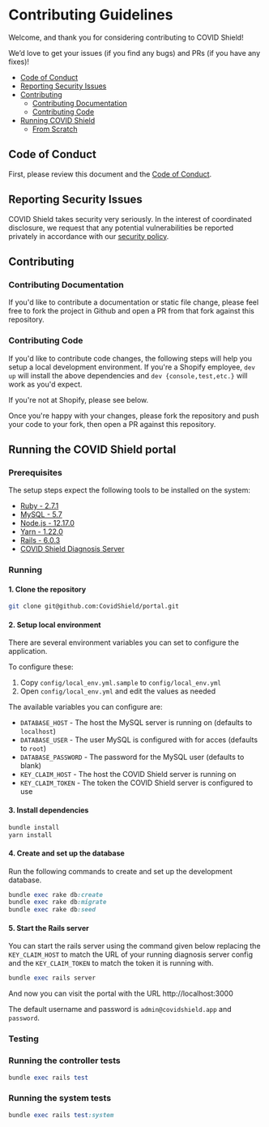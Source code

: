 # Contributing Guidelines

Welcome, and thank you for considering contributing to COVID Shield!

We’d love to get your issues (if you find any bugs) and PRs (if you have any fixes)!

- [Code of Conduct](#code-of-conduct)
- [Reporting Security Issues](#reporting-security-issues)
- [Contributing](#contributing)
  - [Contributing Documentation](#contributing-documentation)
  - [Contributing Code](#contributing-code)
- [Running COVID Shield](#running-covid-shield)
  - [From Scratch](#from-scratch)

## Code of Conduct

First, please review this document and the [Code of Conduct](CODE_OF_CONDUCT.md).

## Reporting Security Issues

COVID Shield takes security very seriously. In the interest of coordinated disclosure,
we request that any potential vulnerabilities be reported privately in accordance with
our [security policy](SECURITY.md).

## Contributing

### Contributing Documentation

If you'd like to contribute a documentation or static file change, please
feel free to fork the project in Github and open a PR from that fork against this repository.

### Contributing Code

If you'd like to contribute code changes, the following steps will help you
setup a local development environment. If you're a Shopify employee, `dev up`
will install the above dependencies and `dev {console,test,etc.}` will work
as you'd expect.

If you're not at Shopify, please see below.

Once you're happy with your changes, please fork the repository and push your
code to your fork, then open a PR against this repository.

## Running the COVID Shield portal

### Prerequisites

The setup steps expect the following tools to be installed on the system:

- [Ruby - 2.7.1](https://guides.rubyonrails.org/getting_started.html#installing-ruby)
- [MySQL - 5.7](https://dev.mysql.com/doc/mysql-installation-excerpt/5.7/en/)
- [Node.js - 12.17.0](https://guides.rubyonrails.org/getting_started.html#installing-node-js-and-yarn)
- [Yarn - 1.22.0](https://guides.rubyonrails.org/getting_started.html#installing-node-js-and-yarn)
- [Rails - 6.0.3](https://guides.rubyonrails.org/getting_started.html#creating-a-new-rails-project-installing-rails-installing-rails)
- [COVID Shield Diagnosis Server](https://github.com/CovidShield/backend)


### Running
#### 1. Clone the repository

```bash
git clone git@github.com:CovidShield/portal.git
```

#### 2. Setup local environment

There are several environment variables you can set to configure the application.

To configure these:
1. Copy `config/local_env.yml.sample` to `config/local_env.yml`
1. Open `config/local_env.yml` and edit the values as needed

The available variables you can configure are:
* `DATABASE_HOST` - The host the MySQL server is running on (defaults to `localhost`)
* `DATABASE_USER` - The user MySQL is configured with for acces (defaults to `root`)
* `DATABASE_PASSWORD` - The password for the MySQL user (defaults to blank)
* `KEY_CLAIM_HOST` - The host the COVID Shield server is running on
* `KEY_CLAIM_TOKEN` - The token the COVID Shield server is configured to use

#### 3. Install dependencies

```bash
bundle install
yarn install
```

#### 4. Create and set up the database

Run the following commands to create and set up the development database.

```ruby
bundle exec rake db:create
bundle exec rake db:migrate
bundle exec rake db:seed
```

#### 5. Start the Rails server

You can start the rails server using the command given below replacing the `KEY_CLAIM_HOST` to match the URL of your running diagnosis server config and the `KEY_CLAIM_TOKEN` to match the token it is running with.

```ruby
bundle exec rails server
```

And now you can visit the portal with the URL http://localhost:3000

The default username and password is `admin@covidshield.app` and `password`.

### Testing

### Running the controller tests

```ruby
bundle exec rails test
```

### Running the system tests
```ruby
bundle exec rails test:system
```
